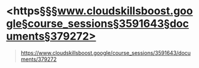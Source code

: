
# <https§§§www.cloudskillsboost.google§course_sessions§3591643§documents§379272>
> <https://www.cloudskillsboost.google/course_sessions/3591643/documents/379272>
        